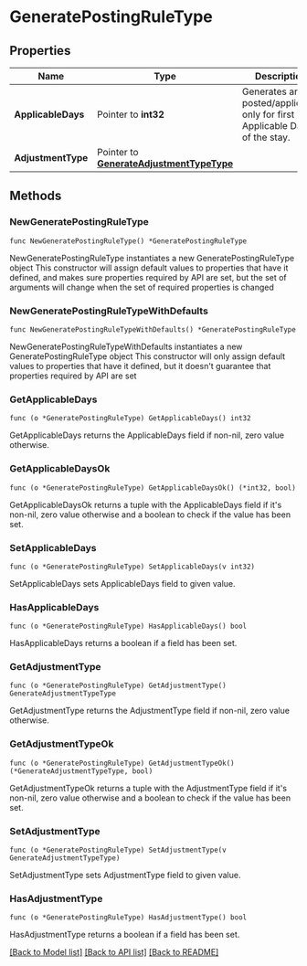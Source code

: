 # GeneratePostingRuleType

## Properties

Name | Type | Description | Notes
------------ | ------------- | ------------- | -------------
**ApplicableDays** | Pointer to **int32** | Generates are posted/applicable only for first Applicable Days of the stay. | [optional] 
**AdjustmentType** | Pointer to [**GenerateAdjustmentTypeType**](GenerateAdjustmentTypeType.md) |  | [optional] 

## Methods

### NewGeneratePostingRuleType

`func NewGeneratePostingRuleType() *GeneratePostingRuleType`

NewGeneratePostingRuleType instantiates a new GeneratePostingRuleType object
This constructor will assign default values to properties that have it defined,
and makes sure properties required by API are set, but the set of arguments
will change when the set of required properties is changed

### NewGeneratePostingRuleTypeWithDefaults

`func NewGeneratePostingRuleTypeWithDefaults() *GeneratePostingRuleType`

NewGeneratePostingRuleTypeWithDefaults instantiates a new GeneratePostingRuleType object
This constructor will only assign default values to properties that have it defined,
but it doesn't guarantee that properties required by API are set

### GetApplicableDays

`func (o *GeneratePostingRuleType) GetApplicableDays() int32`

GetApplicableDays returns the ApplicableDays field if non-nil, zero value otherwise.

### GetApplicableDaysOk

`func (o *GeneratePostingRuleType) GetApplicableDaysOk() (*int32, bool)`

GetApplicableDaysOk returns a tuple with the ApplicableDays field if it's non-nil, zero value otherwise
and a boolean to check if the value has been set.

### SetApplicableDays

`func (o *GeneratePostingRuleType) SetApplicableDays(v int32)`

SetApplicableDays sets ApplicableDays field to given value.

### HasApplicableDays

`func (o *GeneratePostingRuleType) HasApplicableDays() bool`

HasApplicableDays returns a boolean if a field has been set.

### GetAdjustmentType

`func (o *GeneratePostingRuleType) GetAdjustmentType() GenerateAdjustmentTypeType`

GetAdjustmentType returns the AdjustmentType field if non-nil, zero value otherwise.

### GetAdjustmentTypeOk

`func (o *GeneratePostingRuleType) GetAdjustmentTypeOk() (*GenerateAdjustmentTypeType, bool)`

GetAdjustmentTypeOk returns a tuple with the AdjustmentType field if it's non-nil, zero value otherwise
and a boolean to check if the value has been set.

### SetAdjustmentType

`func (o *GeneratePostingRuleType) SetAdjustmentType(v GenerateAdjustmentTypeType)`

SetAdjustmentType sets AdjustmentType field to given value.

### HasAdjustmentType

`func (o *GeneratePostingRuleType) HasAdjustmentType() bool`

HasAdjustmentType returns a boolean if a field has been set.


[[Back to Model list]](../README.md#documentation-for-models) [[Back to API list]](../README.md#documentation-for-api-endpoints) [[Back to README]](../README.md)


